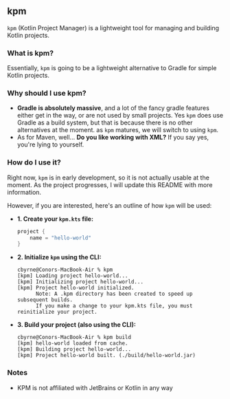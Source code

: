 ## kpm

``kpm`` (Kotlin Project Manager) is a lightweight tool for managing and building Kotlin projects.

### What is kpm?

Essentially, ``kpm`` is going to be a lightweight alternative to Gradle for simple Kotlin projects.

### Why should I use kpm?

- **Gradle is absolutely massive**, and a lot of the fancy gradle features either get in the way, or are not used by
  small projects. Yes ``kpm`` does use Gradle as a build system, but that is because there is no other alternatives at
  the moment. as ``kpm`` matures, we will switch to using ``kpm``.
- As for Maven, well... **Do you like working with XML?** If you say yes, you're lying to yourself.

### How do I use it?

Right now, ``kpm`` is in early development, so it is not actually usable at the moment. As the project progresses, I will update this README with more information.

However, if you are interested, here's an outline of how ``kpm`` will be used:

- **1. Create your ``kpm.kts`` file:**
    ```kotlin
    project {
        name = "hello-world"
    }
    ```

- **2. Initialize ``kpm`` using the CLI:**
    ```
    cbyrne@Conors-MacBook-Air % kpm
    [kpm] Loading project hello-world...
    [kpm] Initializing project hello-world...
    [kpm] Project hello-world initialized.
          Note: A .kpm directory has been created to speed up subsequent builds.
          If you make a change to your kpm.kts file, you must reinitialize your project.
    ```

- **3. Build your project (also using the CLI):**
    ```
    cbyrne@Conors-MacBook-Air % kpm build
    [kpm] hello-world loaded from cache.
    [kpm] Building project hello-world...
    [kpm] Project hello-world built. (./build/hello-world.jar)
    ```

### Notes

- KPM is not affiliated with JetBrains or Kotlin in any way
